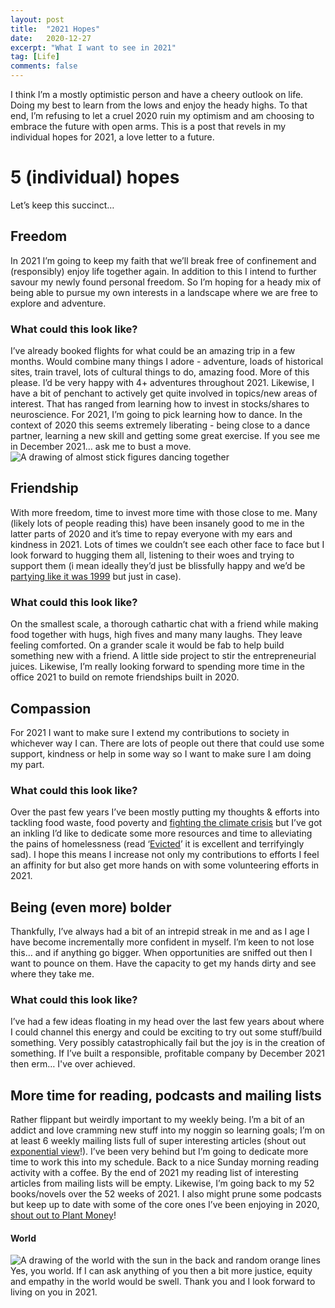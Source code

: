 ```yaml
---
layout: post
title:  "2021 Hopes"
date:   2020-12-27
excerpt: "What I want to see in 2021"
tag: [Life]
comments: false
---
```


I think I’m a mostly optimistic person and have a cheery outlook on life. Doing my best to learn from the lows and enjoy the heady highs. To that end, I’m refusing to let a cruel 2020 ruin my optimism and am choosing to embrace the future with open arms. This is a post that revels in my individual hopes for 2021, a love letter to a future.

# 5 (individual) hopes
Let’s keep this succinct…

## Freedom
In 2021 I’m going to keep my faith that we’ll break free of confinement and (responsibly) enjoy life together again. In addition to this I intend to further savour my newly found personal freedom. So I’m hoping for a heady mix of being able to pursue my own interests in a landscape where we are free to explore and adventure.

### What could this look like?
I’ve already booked flights for what could be an amazing trip in a few months. Would combine many things I adore - adventure, loads of historical sites, train travel, lots of cultural things to do, amazing food. More of this please. I’d be very happy with 4+ adventures throughout 2021.
Likewise, I have a bit of penchant to actively get quite involved in topics/new areas of interest. That has ranged from learning how to invest in stocks/shares to neuroscience. For 2021, I’m going to pick learning how to dance. In the context of 2020 this seems extremely liberating - being close to a dance partner, learning a new skill and getting some great exercise. If you see me in December 2021… ask me to bust a move.
![A drawing of almost stick figures dancing together](https://raw.githubusercontent.com/ColinPattinson/colinpattinson.github.io/master/assets/img/dancing2.jpg)
## Friendship
With more freedom, time to invest more time with those close to me. Many (likely lots of people reading this) have been insanely good to me in the latter parts of 2020 and it’s time to repay everyone with my ears and kindness in 2021. Lots of times we couldn’t see each other face to face but I look forward to hugging them all, listening to their woes and trying to support them (i mean ideally they’d just be blissfully happy and we’d be [partying like it was 1999](https://open.spotify.com/track/2H7PHVdQ3mXqEHXcvclTB0) but just in case).

### What could this look like?
On the smallest scale, a thorough cathartic chat with a friend while making food together with hugs, high fives and many many laughs. They leave feeling comforted. On a grander scale it would be fab to help build something new with a friend. A little side project to stir the entrepreneurial juices. Likewise, I’m really looking forward to spending more time in the office 2021 to build on remote friendships built in 2020.

## Compassion
For 2021 I want to make sure I extend my contributions to society in whichever way I can. There are lots of people out there that could use some support, kindness or help in some way so I want to make sure I am doing my part.

### What could this look like?
Over the past few years I’ve been mostly putting my thoughts & efforts into tackling food waste, food poverty and [fighting the climate crisis](https://colinpattinson.github.io/tags/#Climate) but I’ve got an inkling I’d like to dedicate some more resources and time to alleviating the pains of homelessness (read ‘[Evicted](https://www.evictedbook.com/)’ it is excellent and terrifyingly sad). I hope this means I increase not only my contributions to efforts I feel an affinity for but also get more hands on with some volunteering efforts in 2021. 

## Being (even more) bolder
Thankfully, I’ve always had a bit of an intrepid streak in me and as I age I have become incrementally more confident in myself. I’m keen to not lose this… and if anything go bigger. When opportunities are sniffed out then I want to pounce on them. Have the capacity to get my hands dirty and see where they take me.

### What could this look like?
I’ve had a few ideas floating in my head over the last few years about where I could channel this energy and could be exciting to try out some stuff/build something. Very possibly catastrophically fail but the joy is in the creation of something. If I’ve built a responsible, profitable company by December 2021 then erm… I've over achieved.

## More time for reading, podcasts and mailing lists
Rather flippant but weirdly important to my weekly being. I’m a bit of an addict and love cramming new stuff into my noggin so learning goals;
I’m on at least 6 weekly mailing lists full of super interesting articles (shout out [exponential view](https://www.exponentialview.co/)!). I’ve been very behind but I’m going to dedicate more time to work this into my schedule. Back to a nice Sunday morning reading activity with a coffee. By the end of 2021 my reading list of interesting articles from mailing lists will be empty.
Likewise, I’m going back to my 52 books/novels over the 52 weeks of 2021. 
I also might prune some podcasts but keep up to date with some of the core ones I’ve been enjoying in 2020, [shout out to Plant Money](https://www.npr.org/podcasts/510289/planet-money?t=1609088022936)!

#### World
![A drawing of the world with the sun in the back and random orange lines](https://raw.githubusercontent.com/ColinPattinson/colinpattinson.github.io/master/assets/img/Globe.jpg)
Yes, you world. If I can ask anything of you then a bit more justice, equity and empathy in the world would be swell. Thank you and I look forward to living on you in 2021.
